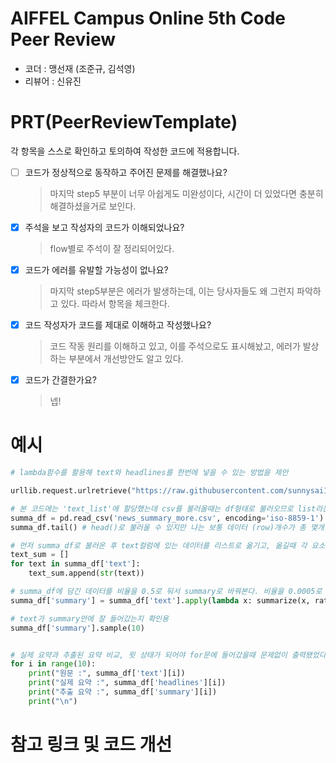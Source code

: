 # AIFFEL Campus Online 5th Code Peer Review
- 코더 : 맹선재 (조준규, 김석영)
- 리뷰어 : 신유진


# PRT(PeerReviewTemplate) 
각 항목을 스스로 확인하고 토의하여 작성한 코드에 적용합니다.

- [ ] 코드가 정상적으로 동작하고 주어진 문제를 해결했나요?
  > 마지막 step5 부분이 너무 아쉽게도 미완성이다, 시간이 더 있었다면 충분히 해결하셨을거로 보인다.
- [X] 주석을 보고 작성자의 코드가 이해되었나요?
  > flow별로 주석이 잘 정리되어있다.
- [X] 코드가 에러를 유발할 가능성이 없나요?
  > 마지막 step5부분은 에러가 발생하는데, 이는 당사자들도 왜 그런지 파악하고 있다. 따라서 항목을 체크한다.
- [X] 코드 작성자가 코드를 제대로 이해하고 작성했나요?
  > 코드 작동 원리를 이해하고 있고, 이를 주석으로도 표시해놨고, 에러가 발상하는 부분에서 개선방안도 알고 있다.
- [X] 코드가 간결한가요?
  > 넵!

  > 

# 예시
```python
# lambda함수를 활용해 text와 headlines를 한번에 넣을 수 있는 방법을 제안

urllib.request.urlretrieve("https://raw.githubusercontent.com/sunnysai12345/News_Summary/master/news_summary_more.csv", filename="news_summary_more.csv")

# 본 코드에는 'text_list'에 할당했는데 csv를 불러올때는 df형태로 불러오므로 list라는 단어가 포함된 변수로 할당할시 헷갈릴수 있다.
summa_df = pd.read_csv('news_summary_more.csv', encoding='iso-8859-1')
summa_df.tail() # head()로 불러올 수 있지만 나는 보통 데이터 (row)개수가 총 몇개인지를 파악하기 위해 tail()로 쓰는 것을 선호한다.

# 먼저 summa_df로 불러온 후 text컬럼에 있는 데이터를 리스트로 옮기고, 옮길때 각 요소들은 str형태로 담기도록 한다. 그래야 뒤에 Abstract요약 뽑아내는 부분에서 str형태로 출력이 된다. 
text_sum = []
for text in summa_df['text']:
    text_sum.append(str(text))

# summa_df에 담긴 데이터를 비율을 0.5로 둬서 summary로 바꿔본다. 비율을 0.0005로 했을때 (당연한 원리지만) text의 양이 적어져서 summary로 할당이 안된다. lambda 함수를 활용해 볼 수 있을 거 같다.
summa_df['summary'] = summa_df['text'].apply(lambda x: summarize(x, ratio=0.5))

# text가 summary안에 잘 들어갔는지 확인용
summa_df['summary'].sample(10)  


# 실제 요약과 추출된 요약 비교, 윗 상태가 되어야 for문에 들어갔을때 문제없이 출력됐었다..! (여러번 에러난 후 깨닫게 됨)
for i in range(10):
    print("원문 :", summa_df['text'][i])
    print("실제 요약 :", summa_df['headlines'][i])
    print("추출 요약 :", summa_df['summary'][i])
    print("\n")

```



# 참고 링크 및 코드 개선
``` 위에서 코드 개선을 진행해서 이 칸은 skip하겠음
```



